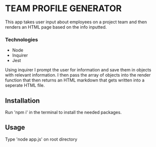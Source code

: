# TEAM PROFILE GENERATOR

This app takes user input about employees on a project team and then renders an HTML page based on the info inputted.

### Technologies
* Node
* Inquirer
* Jest

Using inquirer I prompt the user for information and save them in objects with relevant information.  I then pass the array of objects into the render function that then returns an HTML markdown that gets written into a seperate HTML file.

## Installation
Run 'npm i' in the terminal to install the needed packages.

## Usage
Type 'node app.js' on root directory